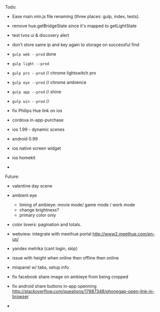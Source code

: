 Todo:

* Ease main.min.js file renaming (three places: gulp, index, tests).
* remove hue.getBridgeState since it's mapped to getLightState
* test tvos ui & discovery alert
* don't store same ip and key again to storage on successful find

* `gulp web --prod` done
* `gulp light --prod` 
* `gulp pro --prod` // chrome lightswitch pro
* `gulp eye --prod`  // chrome ambience
* `gulp app --prod`  // shine
* `gulp win --prod` // 

* fix Philips Hue link on ios
* cordova in-app-purchase
* ios 1.99 - dynamic scenes
* android 0.99
* ios native screen widget
* ios homekit
* 












Future:

- valentine day scene
- ambient eye
	- timing of ambieye: movie mode/ game mode / work mode 
	- change brightness?
	- primary color only
- color lovers: pagination and totals.
- webview: integrate with meethue portal  http://www2.meethue.com/en-us/
- yandex metrika (cant login, skip)
- issue with height when online then offline then online
- mixpanel w/ tabs, setup info

- fix facebook share image on ambieye from being cropped
- fix android share buttons in-app openning http://stackoverflow.com/questions/17887348/phonegap-open-link-in-browser
- 